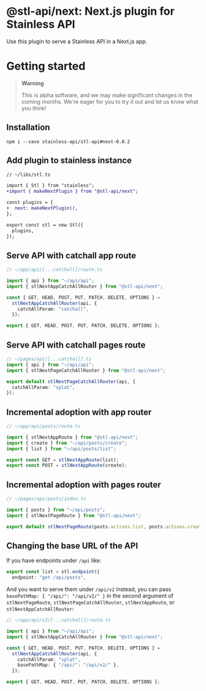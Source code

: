 # @stl-api/next: Next.js plugin for Stainless API

Use this plugin to serve a Stainless API in a Next.js app.

# Getting started

> **Warning**
>
> This is alpha software, and we may make significant changes in the coming months.
> We're eager for you to try it out and let us know what you think!

## Installation

```
npm i --save stainless-api/stl-api#next-0.0.2
```

## Add plugin to stainless instance

```diff
// ~/libs/stl.ts

import { Stl } from "stainless";
+import { makeNextPlugin } from "@stl-api/next";

const plugins = {
+  next: makeNextPlugin(),
};

export const stl = new Stl({
  plugins,
});
```

## Serve API with catchall app route

```ts
// ~/app/api/[...catchall]/route.ts

import { api } from "~/api/api";
import { stlNextAppCatchAllRouter } from "@stl-api/next";

const { GET, HEAD, POST, PUT, PATCH, DELETE, OPTIONS } =
  stlNextAppCatchAllRouter(api, {
    catchAllParam: "catchall",
  });

export { GET, HEAD, POST, PUT, PATCH, DELETE, OPTIONS };
```

## Serve API with catchall pages route

```ts
// ~/pages/api/[...catchall].ts
import { api } from "~/api/api";
import { stlNextPageCatchAllRouter } from "@stl-api/next";

export default stlNextPageCatchAllRouter(api, {
  catchAllParam: "splat",
});
```

## Incremental adoption with app router

```ts
// ~/app/api/posts/route.ts

import { stlNextAppRoute } from "@stl-api/next";
import { create } from "~/api/posts/create";
import { list } from "~/api/posts/list";

export const GET = stlNextAppRoute(list);
export const POST = stlNextAppRoute(create);
```

## Incremental adoption with pages router

```ts
// ~/pages/api/posts/index.ts

import { posts } from "~/api/posts";
import { stlNextPageRoute } from "@stl-api/next";

export default stlNextPageRoute(posts.actions.list, posts.actions.create);
```

## Changing the base URL of the API

If you have endpoints under `/api` like:

```ts
export const list = stl.endpoint({
  endpoint: "get /api/posts",
```

And you want to serve them under `/api/v2` instead, you can
pass `basePathMap: { "/api/": "/api/v2/" }` in the second argument
of `stlNextPageRoute`, `stlNextPageCatchAllRouter`, `stlNextAppRoute`, or `stlNextAppCatchAllRouter`:

```ts
// ~/app/api/v2/[...catchall]/route.ts

import { api } from "~/api/api";
import { stlNextAppCatchAllRouter } from "@stl-api/next";

const { GET, HEAD, POST, PUT, PATCH, DELETE, OPTIONS } =
  stlNextAppCatchAllRouter(api, {
    catchAllParam: "splat",
    basePathMap: { "/api/": "/api/v2/" },
  });

export { GET, HEAD, POST, PUT, PATCH, DELETE, OPTIONS };
```
